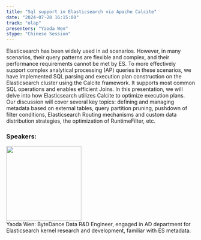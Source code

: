 ```yaml
---
title: "Sql support in Elasticsearch via Apache Calcite"
date: "2024-07-28 16:15:00" 
track: "olap"
presenters: "Yaoda Wen"
stype: "Chinese Session"
---
```

Elasticsearch has been widely used in ad scenarios. However, in many scenarios, their query patterns are flexible and complex, and their performance requirements cannot be met by ES. To more effectively support complex analytical processing (AP) queries in these scenarios, we have implemented SQL parsing and execution plan construction on the Elasticsearch cluster using the Calcite framework. It supports most common SQL operations and enables efficient Joins.
In this presentation, we will delve into how Elasticsearch utilizes Calcite to optimize execution plans. Our discussion will cover several key topics: defining and managing metadata based on external tables, query partition pruning,  pushdown of filter conditions, Elasticsearch Routing mechanisms and custom data distribution strategies, the optimization of RuntimeFilter, etc.
 ### Speakers: 
 <img src="https://sessionize.com/image/7112-400o400o1-TVtWyJsfp823qA5YgtH1yN.jpg" width="200" /><br>Yaoda Wen: ByteDance Data R&D Engineer, engaged in AD department for Elasticsearch kernel research and development, familiar with ES metadata.
 <br><br>